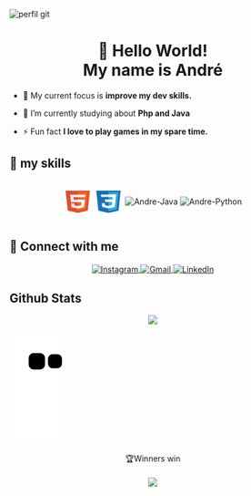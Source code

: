 ![perfil git](https://github.com/Andre-Davi-Lopes/Andre-Davi-Lopes/assets/111528571/4ff06330-e1a5-4818-8ba4-10825dcb5916)

<h1 align="center">👋 Hello World!<br>My name is André</h1>

- 🔭  My current focus is **improve my dev skills.**

- 🌱 I’m currently studying about **Php and Java**

- ⚡ Fun fact **I love to play games in my spare time.**
  
## 🔧 my skills 
	
<div style="display: inline_block" align="center">
<br>
  <img align="center" alt="Andre-HTML" height="40" width="50" src="https://raw.githubusercontent.com/devicons/devicon/master/icons/html5/html5-original.svg">
  <img align="center" alt="Andre-CSS" height="40" width="50" src="https://raw.githubusercontent.com/devicons/devicon/master/icons/css3/css3-original.svg">	
  <img align="center" alt="Andre-Java" height="40" width="50" <img src="https://cdn.jsdelivr.net/gh/devicons/devicon/icons/java/java-original.svg">
  <img align="center" alt="Andre-Python" height="40" width="50" src="https://cdn.jsdelivr.net/gh/devicons/devicon/icons/python/python-original.svg" />
</div>

<br/>  


## 🤝 Connect with me

<div align="center">
  <a href="https://www.instagram.com/andrelopes.me/" target="_blank">
    <img align="center" src="https://img.shields.io/badge/-Instagram-%23E4405F?style=for-the-badge&logo=instagram&logoColor=white" alt="Instagram"/>
  </a>
  <a href="mailto:andredavilopes6@gmail.com">
    <img align="center" src="https://img.shields.io/badge/-Gmail-%23333?style=for-the-badge&logo=gmail&logoColor=white" alt="Gmail" />
  </a>
  <a href="https://br.linkedin.com/in/andre-davi41?trk=people-guest_people_search-card" target="_blank">
    <img align="center" src="https://img.shields.io/badge/-LinkedIn-%230077B5?style=for-the-badge&logo=linkedin&logoColor=white" alt="LinkedIn"/>
  </a>
</div>


## Github Stats  
<div align="center">
  <img height="180em" src="https://github-readme-stats.vercel.app/api?username=Andre-Davi-Lopes&show_icons=true&count_private=true&hide_border=true&theme=dark"/>
</div>

![Snake animation](https://github.com/Andre-Davi-Lopes/Andre-Davi-Lopes/blob/output/github-contribution-grid-snake.svg)

<div align="center">
  🏆Winners win
</div>
<br/>

<div align="center">
<img src="https://komarev.com/ghpvc/?username=Andre-Davi-Lopes&&style=flat-square" align="center" />
</div>  
